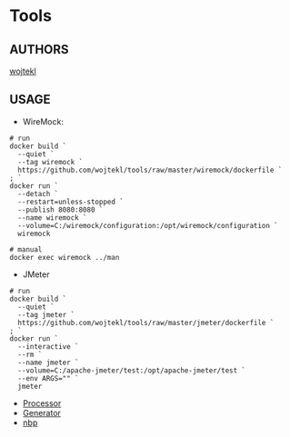 # Tools

## AUTHORS
[wojtekl](https://play.google.com/store/apps/developer?id=Wojciech+Le%C5%9Bniak)

## USAGE
- WireMock:
```
# run
docker build `
  --quiet `
  --tag wiremock `
  https://github.com/wojtekl/tools/raw/master/wiremock/dockerfile `
; `
docker run `
  --detach `
  --restart=unless-stopped `
  --publish 8080:8080 `
  --name wiremock `
  --volume=C:/wiremock/configuration:/opt/wiremock/configuration `
  wiremock

# manual
docker exec wiremock ../man
```
- JMeter
```
# run
docker build `
  --quiet `
  --tag jmeter `
  https://github.com/wojtekl/tools/raw/master/jmeter/dockerfile `
; `
docker run `
  --interactive `
  --rm `
  --name jmeter `
  --volume=C:/apache-jmeter/test:/opt/apache-jmeter/test `
  --env ARGS="" `
  jmeter
```
- [Processor](https://htmlpreview.github.io/?https://github.com/wojtekl/tools/blob/master/processor.html)
- [Generator](https://htmlpreview.github.io/?https://github.com/wojtekl/tools/blob/master/generator.html)
- [nbp](https://htmlpreview.github.io/?https://github.com/wojtekl/tools/blob/master/nbp.html)

